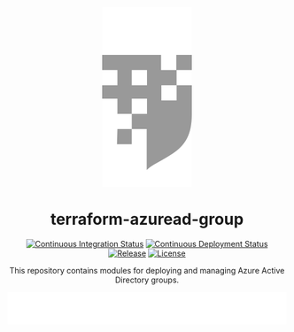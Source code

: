 <center>
  <picture>
    <source media="(prefers-color-scheme: dark)" srcset="https://raw.githubusercontent.com/cncsc/.meta/main/img/cncsc-logo-dark.svg">
    <source media="(prefers-color-scheme: light)" srcset="https://raw.githubusercontent.com/cncsc/.meta/main/img/cncsc-logo-light.svg">
    <img alt="Cloud-Native Cybersecurity Collective Logo" src="https://raw.githubusercontent.com/cncsc/.meta/main/img/cncsc-logo-mid.svg">
  </picture>

  # terraform-azuread-group

  [![Continuous Integration Status][ci_badge_image]][ci_badge_link]
  [![Continuous Deployment Status][cd_badge_image]][cd_badge_link]
  [![Release][release_badge_image]][release_badge_link]
  [![License][license_badge_image]][license_badge_link]

  This repository contains modules for deploying and managing Azure Active Directory groups.

  <picture>
    <source media="(prefers-color-scheme: dark)" srcset="https://raw.githubusercontent.com/cncsc/.meta/main/img/contributor-armor-dark.svg">
    <source media="(prefers-color-scheme: light)" srcset="https://raw.githubusercontent.com/cncsc/.meta/main/img/contributor-armor-light.svg">
    <img alt="Contributed and maintained by Armor" src="https://raw.githubusercontent.com/cncsc/.meta/main/img/contributor-armor-dark.svg">
  </picture>
</center>

[ci_badge_image]:https://img.shields.io/github/workflow/status/cncsc/terraform-azuread-group/Continuous%20Integration?label=ci&logo=github
[ci_badge_link]:https://github.com/cncsc/terraform-azuread-group/actions/workflows/ci.yaml
[cd_badge_image]:https://img.shields.io/github/workflow/status/cncsc/terraform-azuread-group/Continuous%20Deployment?label=cd&logo=github
[cd_badge_link]:https://github.com/cncsc/terraform-azuread-group/actions/workflows/cd.yaml
[release_badge_image]:https://img.shields.io/github/v/release/cncsc/terraform-azuread-group?logo=terraform
[release_badge_link]:https://registry.terraform.io/modules/cncsc/group/azuread/latest
[license_badge_image]:https://img.shields.io/github/license/cncsc/terraform-azuread-group
[license_badge_link]:./LICENSE
